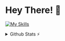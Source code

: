 # Hey There! 👋

[![My Skills](https://skillicons.dev/icons?i=java,html,css,js,maven,nodejs,spring,hibernate,postgresql,mysql,linux,windows,discord,github)](https://skillicons.dev)

<details>
  <summary>Github Stats ⚡</summary>
  
  <a href="#">![Github stats](https://github-readme-stats.vercel.app/api?username=matheuspedrososeg&theme=blueberry&count_private=true&hide_border=true&line_height=20)</a>
  <a href="#">![Top Langs](https://github-readme-stats.vercel.app/api/top-langs/?username=matheuspedrososeg&layout=compact&theme=blueberry&count_private=true&hide_border=true)</a>
</details>
